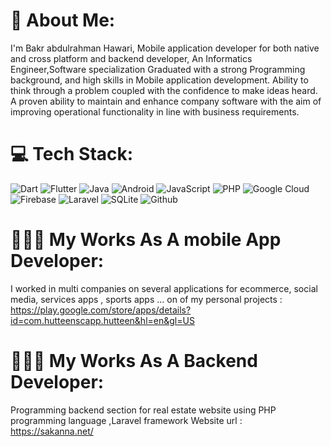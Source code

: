 # 💫 About Me:
I'm Bakr abdulrahman Hawari, Mobile application developer for both native and cross platform and backend developer, An Informatics Engineer,Software specialization Graduated with a strong Programming background, and high skills in Mobile application development. Ability to think through a problem coupled with the confidence to make ideas heard. A proven ability to maintain and enhance company software with the aim of improving operational functionality in line with business requirements.

# 💻 Tech Stack:
![Dart](https://img.shields.io/badge/dart-%230175C2.svg?style=flat&logo=dart&logoColor=white) ![Flutter](https://img.shields.io/badge/Flutter-%2302569B.svg?style=flat&logo=Flutter&logoColor=white) ![Java](https://img.shields.io/badge/java-%23ED8B00.svg?style=flat&logo=java&logoColor=white) ![Android](https://img.shields.io/badge/-android-green) ![JavaScript](https://img.shields.io/badge/javascript-%23323330.svg?style=flat&logo=javascript&logoColor=%23F7DF1E) ![PHP](https://img.shields.io/badge/swift-F54A2A?style=flat&logo=swift&logoColor=white) ![Google Cloud](https://img.shields.io/badge/Google%20Cloud-%234285F4.svg?style=flat&logo=google-cloud&logoColor=white) ![Firebase](https://img.shields.io/badge/firebase-%23039BE5.svg?style=flat&logo=firebase) ![Laravel](https://img.shields.io/badge/laravel-%23FF2D20.svg?style=flat&logo=laravel&logoColor=white) ![SQLite](https://img.shields.io/badge/sqlite-%2307405e.svg?style=flat&logo=sqlite&logoColor=white) ![Github](https://camo.githubusercontent.com/0147981134ab7ea3e2fec8431d1c49e365792a0003458f679c19b725e6b25545/68747470733a2f2f696d672e736869656c64732e696f2f62616467652f6769746c616225323043492d2532333138313731372e7376673f7374796c653d666f722d7468652d6261646765266c6f676f3d6769746c6162266c6f676f436f6c6f723d7768697465)

# 👨🏻‍💻 My Works As A mobile App Developer:
I worked in multi companies on several applications for ecommerce, social media, services apps , sports apps  ...
on of my personal projects :
https://play.google.com/store/apps/details?id=com.hutteenscapp.hutteen&hl=en&gl=US 
# 👨🏻‍💻 My Works As A Backend Developer:
Programming backend section for real estate website using PHP programming language ,Laravel framework
Website url :
https://sakanna.net/ 
